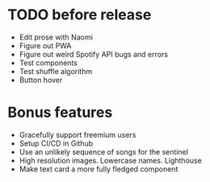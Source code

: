 # TODO before release
- Edit prose with Naomi
- Figure out PWA
- Figure out weird Spotify API bugs and errors
- Test components
- Test shuffle algorithm
- Button hover

# Bonus features
- Gracefully support freemium users
- Setup CI/CD in Github
- Use an unlikely sequence of songs for the sentinel
- High resolution images. Lowercase names. Lighthouse
- Make text card a more fully fledged component
